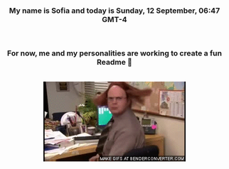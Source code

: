 


<div align="center">
<h3 >My name is Sofia and today is Sunday, 12 September, 06:47 GMT-4</h3><br>
<h3 >For now, me and my personalities are working to create a fun Readme 👋
</h3><br>
<img src='img/dwight.gif' alt='working...'/>
</div>
